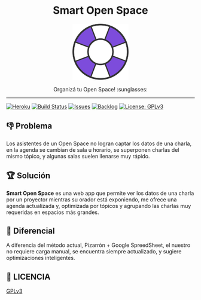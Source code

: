 <h1 align="center">
  Smart Open Space
</h1>
<p align="center">
  <img src="/other/logo.svg" width="150" height="150" />
</p>
<p align="center">
  Organizá tu Open Space! :sunglasses:
</p>

<hr />

[![Heroku][heroku-badge]][heroku]
[![Build Status][build-badge]][build]
[![Issues][issues-badge]][issues]
[![Backlog][backlog-badge]][backlog]
[![License: GPLv3][license-badge]][license]

<!--
## 📖 Índice
- [Descripción](#-descripción)
- [LICENSE](#-license)
-->

## :-1: Problema
Los asistentes de un Open Space no logran captar los datos de una charla, en la agenda se cambian de sala u horario, se superponen charlas del mismo tópico, y algunas salas suelen llenarse muy rápido.

## :trophy: Solución
**Smart Open Space** es una web app que permite ver los datos de una charla por un proyector mientras su orador está
exponiendo, me ofrece una agenda actualizada y, optimizada por tópicos y agrupando las charlas muy requeridas en espacios más grandes.

## :tada: Diferencial
A diferencia del método actual, Pizarrón + Google SpreedSheet, el nuestro no requiere carga manual, se encuentra siempre actualizado, y sugiere optimizaciones inteligentes.

## :cop: LICENCIA
[GPLv3](LICENSE)

[backlog-badge]: https://img.shields.io/badge/trello-backlog-blue?style=flat-square&logo=trello
[backlog]: https://trello.com/b/A3IsSe1r/smartopenspace
[build-badge]: https://img.shields.io/travis/AugustoConti/smart-open-space?logo=travis&style=flat-square
[build]: https://travis-ci.org/AugustoConti/smart-open-space
[heroku-badge]: https://img.shields.io/badge/heroku-deploy-ff69b4?style=flat-square&logo=heroku
[heroku]: https://smartopenspace.herokuapp.com
[issues-badge]: https://img.shields.io/github/issues-raw/AugustoConti/smart-open-space?style=flat-square
[issues]: https://github.com/AugustoConti/smart-open-space/issues
[license-badge]: https://img.shields.io/github/license/AugustoConti/smart-open-space?style=flat-square
[license]: LICENCIA
